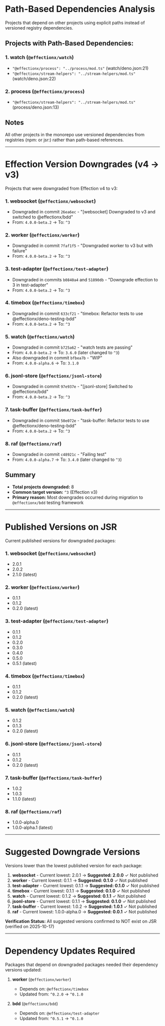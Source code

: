 # Path-Based Dependencies Analysis

Projects that depend on other projects using explicit paths instead of versioned registry dependencies.

## Projects with Path-Based Dependencies:

### 1. watch (`@effectionx/watch`)
- `"@effectionx/process": "../process/mod.ts"` (watch/deno.json:21)
- `"@effectionx/stream-helpers": "../stream-helpers/mod.ts"` (watch/deno.json:22)

### 2. process (`@effectionx/process`)
- `"@effectionx/stream-helpers": "../stream-helpers/mod.ts"` (process/deno.json:13)

## Notes
All other projects in the monorepo use versioned dependencies from registries (npm: or jsr:) rather than path-based references.

---

# Effection Version Downgrades (v4 → v3)

Projects that were downgraded from Effection v4 to v3:

### 1. websocket (`@effectionx/websocket`)
- Downgraded in commit `26ea6ec` - "[websocket] Downgraded to v3 and switched to @effectionx/bdd"
- From: `4.0.0-beta.2` → To: `^3`

### 2. worker (`@effectionx/worker`)
- Downgraded in commit `7faf1f5` - "Downgraded worker to v3 but with failure"
- From: `4.0.0-beta.2` → To: `^3`

### 3. test-adapter (`@effectionx/test-adapter`)
- Downgraded in commits `b0840a4` and `51890db` - "Downgrade effection to 3 in test-adapter"
- From: `4.0.0-beta.2` → To: `^3`

### 4. timebox (`@effectionx/timebox`)
- Downgraded in commit `633cf21` - "timebox: Refactor tests to use @effectionx/deno-testing-bdd"
- From: `4.0.0-beta.2` → To: `^3`

### 5. watch (`@effectionx/watch`)
- Downgraded in commit `b725a62` - "watch tests are passing"
- From: `4.0.0-beta.2` → To: `3.6.0` (later changed to `^3`)
- Also downgraded in commit `bfbea7b` - "WIP"
- From: `4.0.0-alpha.6` → To: `3.1.0`

### 6. jsonl-store (`@effectionx/jsonl-store`)
- Downgraded in commit `97e937e` - "[jsonl-store] Switched to @effectionx/bdd"
- From: `4.0.0-beta.2` → To: `^3`

### 7. task-buffer (`@effectionx/task-buffer`)
- Downgraded in commit `50e072e` - "task-buffer: Refactor tests to use @effectionx/deno-testing-bdd"
- From: `4.0.0-beta.2` → To: `^3`

### 8. raf (`@effectionx/raf`)
- Downgraded in commit `c48921c` - "Failing test"
- From: `4.0.0-alpha.7` → To: `3.4.0` (later changed to `^3`)

## Summary
- **Total projects downgraded:** 8
- **Common target version:** `^3` (Effection v3)
- **Primary reason:** Most downgrades occurred during migration to `@effectionx/bdd` testing framework

---

# Published Versions on JSR

Current published versions for downgraded packages:

### 1. websocket (`@effectionx/websocket`)
- 2.0.1
- 2.0.2
- 2.1.0 (latest)

### 2. worker (`@effectionx/worker`)
- 0.1.1
- 0.1.2
- 0.2.0 (latest)

### 3. test-adapter (`@effectionx/test-adapter`)
- 0.1.1
- 0.1.2
- 0.2.0
- 0.3.0
- 0.4.0
- 0.5.0
- 0.5.1 (latest)

### 4. timebox (`@effectionx/timebox`)
- 0.1.1
- 0.1.2
- 0.2.0 (latest)

### 5. watch (`@effectionx/watch`)
- 0.1.2
- 0.1.3
- 0.2.0 (latest)

### 6. jsonl-store (`@effectionx/jsonl-store`)
- 0.1.1
- 0.1.2
- 0.2.0 (latest)

### 7. task-buffer (`@effectionx/task-buffer`)
- 1.0.2
- 1.0.3
- 1.1.0 (latest)

### 8. raf (`@effectionx/raf`)
- 1.0.0-alpha.0
- 1.0.0-alpha.1 (latest)

---

# Suggested Downgrade Versions

Versions lower than the lowest published version for each package:

1. **websocket** - Current lowest: 2.0.1 → **Suggested: 2.0.0** ✓ Not published
2. **worker** - Current lowest: 0.1.1 → **Suggested: 0.1.0** ✓ Not published
3. **test-adapter** - Current lowest: 0.1.1 → **Suggested: 0.1.0** ✓ Not published
4. **timebox** - Current lowest: 0.1.1 → **Suggested: 0.1.0** ✓ Not published
5. **watch** - Current lowest: 0.1.2 → **Suggested: 0.1.1** ✓ Not published
6. **jsonl-store** - Current lowest: 0.1.1 → **Suggested: 0.1.0** ✓ Not published
7. **task-buffer** - Current lowest: 1.0.2 → **Suggested: 1.0.1** ✓ Not published
8. **raf** - Current lowest: 1.0.0-alpha.0 → **Suggested: 0.0.1** ✓ Not published

**Verification Status:** All suggested versions confirmed to NOT exist on JSR (verified on 2025-10-17)

---

# Dependency Updates Required

Packages that depend on downgraded packages needed their dependency versions updated:

1. **worker** (`@effectionx/worker`)
   - Depends on: `@effectionx/timebox`
   - Updated from: `^0.2.0` → `^0.1.0`

2. **bdd** (`@effectionx/bdd`)
   - Depends on: `@effectionx/test-adapter`
   - Updated from: `^0.5.1` → `^0.1.0`
